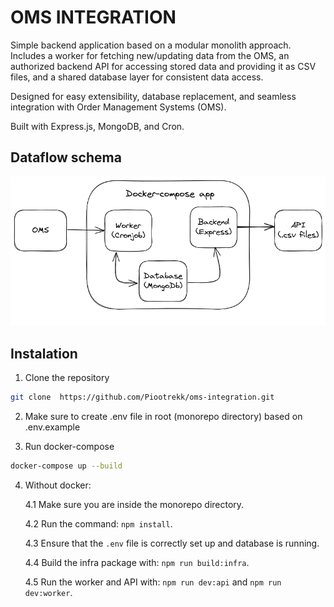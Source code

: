 # OMS INTEGRATION

Simple backend application based on a modular monolith approach. Includes a worker for fetching new/updating data from the OMS, an authorized backend API for accessing stored data and providing it as CSV files, and a shared database layer for consistent data access.

Designed for easy extensibility, database replacement, and seamless integration with Order Management Systems (OMS).

Built with Express.js, MongoDB, and Cron.

## Dataflow schema

![Dataflow schema](./resources/Schema.excalidraw.png)

## Instalation

1. Clone the repository

```bash
git clone  https://github.com/Piootrekk/oms-integration.git
```

2. Make sure to create .env file in root (monorepo directory) based on .env.example

3. Run docker-compose

```bash
docker-compose up --build
```

4. Without docker:

   4.1 Make sure you are inside the monorepo directory.

   4.2 Run the command: `npm install`.

   4.3 Ensure that the `.env` file is correctly set up and database is running.

   4.4 Build the infra package with: `npm run build:infra`.

   4.5 Run the worker and API with: `npm run dev:api` and `npm run dev:worker`.
